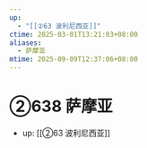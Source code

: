 ```yaml
---
up:
  - "[[②63 波利尼西亚]]"
ctime: 2025-03-01T13:21:03+08:00
aliases:
  - 萨摩亚
mtime: 2025-09-09T12:37:06+08:00
---
```


# ②638 萨摩亚

- up: [[②63 波利尼西亚]]
